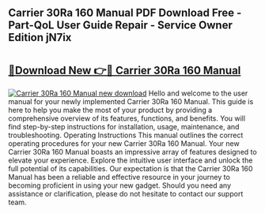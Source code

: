 ## Carrier 30Ra 160 Manual PDF Download Free - Part-QoL User Guide Repair - Service Owner Edition jN7ix

# <h2><a href="http://bc47667.oget.top/?id=Carrier+30Ra+160+Manual">🔗Download New 👉🔴 Carrier 30Ra 160 Manual</a></h2>

[![Carrier 30Ra 160 Manual new download](https://i.imgur.com/5g1atiW.png)](http://bc47667.oget.top/?id=Carrier+30Ra+160+Manual)
Hello and welcome to the user manual for your newly implemented Carrier 30Ra 160 Manual. This guide is here to help you make the most of your product by providing a comprehensive overview of its features, functions, and benefits. You will find step-by-step instructions for installation, usage, maintenance, and troubleshooting. Operating Instructions This manual outlines the correct operating procedures for your new Carrier 30Ra 160 Manual. Your new Carrier 30Ra 160 Manual boasts an impressive array of features designed to elevate your experience. Explore the intuitive user interface and unlock the full potential of its capabilities. Our expectation is that the Carrier 30Ra 160 Manual has been a reliable and effective resource in your journey to becoming proficient in using your new gadget. Should you need any assistance or clarification, please do not hesitate to contact our support team.
